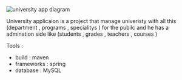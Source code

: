 
![university app diagram](https://github.com/user-attachments/assets/8069a25e-4353-4639-a090-f3ac3824e9fe)

University applicaion is a project that manage univeristy with all this (department , programs , specialitys ) for the pubilc and he has a admination side like (students , grades , teachers , courses )

Tools :
  + build : maven 
  + frameworks : spring
  + database : MySQL

